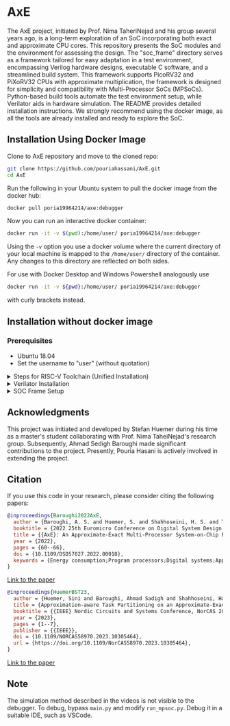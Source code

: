 # AxE

The AxE project, initiated by Prof. Nima TaheriNejad and his group several years ago, is a long-term exploration of an SoC incorporating both exact and approximate CPU cores. This repository presents the SoC modules and the environment for assessing the design. The "soc_frame" directory serves as a framework tailored for easy adaptation in a test environment, encompassing Verilog hardware designs, executable C software, and a streamlined build system. This framework supports PicoRV32 and PiXoRV32 CPUs with approximate multiplication, the framework is designed for simplicity and compatibility with Multi-Processor SoCs (MPSoCs). Python-based build tools automate the test environment setup, while Verilator aids in hardware simulation. The README provides detailed installation instructions. We strongly recommend using the docker image, as all the tools are already installed and ready to explore the SoC.

## Installation Using Docker Image
Clone to AxE repository and move to the cloned repo:
```bash
git clone https://github.com/pouriahassani/AxE.git
cd AxE
```
Run the following in your Ubuntu system to pull the docker image from the docker hub:
```bash
docker pull poria19964214/axe:debugger
```
Now you can run an interactive docker container:
```bash
docker run -it -v $(pwd):/home/user/ poria19964214/axe:debugger
```
Using the `-v` option you use a docker volume where the current directory of your local machine is mapped to the `/home/user/` directory of the container. Any changes to this directory are reflected on both sides. 

For use with Docker Desktop and Windows Powershell analogously use 
```bash
docker run -it -v ${pwd}:/home/user/ poria19964214/axe:debugger
```
with curly brackets instead.

## Installation without docker image
### Prerequisites
- Ubuntu 18.04
- Set the username to "user" (without quotation)

<details>
<summary>Steps for RISC-V Toolchain (Unified Installation)</summary>

**Note**: The AxE project now uses a unified RISC-V toolchain installation that supports both RV32I and RV32IM architectures from a single build.

```bash
cd
sudo mkdir /opt/riscv
sudo chown $USER /opt/riscv
git clone --depth=1 --branch=2025.06.13 https://github.com/riscv-collab/riscv-gnu-toolchain.git
cd riscv-gnu-toolchain/
git submodule update --init --depth=1
mkdir build && cd build
../configure --prefix=/opt/riscv --with-arch=rv32im --with-abi=ilp32 --enable-multilib --disable-linux
make -j$(nproc)
```

**Why Unified Approach:**
- **Single Installation**: One toolchain supports both RV32I and RV32IM
- **Latest Version**: Uses modern RISC-V toolchain (2025.06.13)
- **Multilib Support**: Automatically handles different architectures
- **AxE Focus**: RV32IM optimized for approximate multiplication research
- **Docker Compatible**: Matches the modern Docker environment

</details>

<details>
<summary>Verilator Installation</summary>

```bash
cd
sudo apt-get install git perl python3 make autoconf g++ flex bison ccache libfl2 libfl-dev  zlibc zlib1g zlib1g-dev libgoogle-perftools-dev numactl perl-doc
git clone https://github.com/verilator/verilator 
unset VERILATOR_ROOT
cd verilator
git pull
git checkout v4.028
autoconf
./configure
make -j `nproc`
sudo make install
```

</details>

<details>
<summary>SOC Frame Setup</summary>

1. Extract the SOC_FRAME tar files.
2. Rename the folder to "soc_frame."
3. Ensure the full address is "/home/user/soc_frame."
   - If not feasible, search for "/home/user/soc_frame" in all files and replace it with the desired path.
   - The path should not have spaces in it.

</details>

## Acknowledgments

This project was initiated and developed by Stefan Huemer during his time as a master's student collaborating with Prof. Nima TaheiNejad's research group. Subsequently, Ahmad Sedigh Baroughi made significant contributions to the project. Presently, Pouria Hasani is actively involved in extending the project.

## Citation

If you use this code in your research, please consider citing the following papers:

```bibtex
@inproceedings{Baroughi2022AxE,
  author = {Baroughi, A. S. and Huemer, S. and Shahhoseini, H. S. and TaheriNejad, N.},
  booktitle = {2022 25th Euromicro Conference on Digital System Design (DSD)},
  title = {{AxE}: An Approximate-Exact Multi-Processor System-on-Chip Platform},
  year = {2022},
  pages = {60--66},
  doi = {10.1109/DSD57027.2022.00018},
  keywords = {Energy consumption;Program processors;Digital systems;Approximate computing;Gray-scale;Software;Hardware;Approximation Computing;Multi-Processor System-on-Chip (MPSoC);Approximate and Exact MPSoC;Task Mapping;RISC-V},
}
```
[Link to the paper](https://eclectx.org/Publications/2022_DSD_AxEmpsoc.pdf)

```bibtex
@inproceedings{HuemerBST23,
  author = {Huemer, Sini and Baroughi, Ahmad Sadigh and Shahhoseini, Hadi Shahriar and TaheriNejad, Nima},
  title = {Approximation-aware Task Partitioning on an Approximate-Exact MPSoC ({AxE})},
  booktitle = {{IEEE} Nordic Circuits and Systems Conference, NorCAS 2023, Aalborg, Denmark, October 31 - Nov. 1, 2023},
  year = {2023},
  pages = {1--7},
  publisher = {{IEEE}},
  doi = {10.1109/NORCAS58970.2023.10305464},
  url = {https://doi.org/10.1109/NorCAS58970.2023.10305464},
}
```
[Link to the paper](https://eclectx.org/Publications/C50.pdf)

## Note

The simulation method described in the videos is not visible to the debugger. To debug, bypass `main.py` and modify `run_mpsoc.py`. Debug it in a suitable IDE, such as VSCode.
